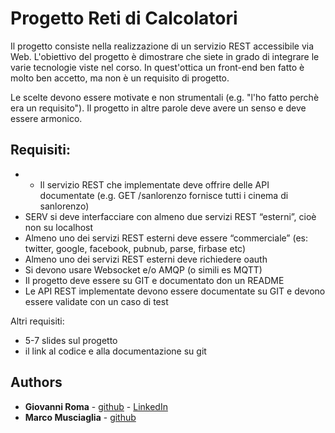 # Progetto Reti di Calcolatori
Il progetto consiste nella realizzazione di un servizio REST accessibile via Web. L'obiettivo del progetto è dimostrare che siete in grado di integrare le varie tecnologie viste nel corso. In quest'ottica un front-end ben fatto è molto ben accetto, ma non è un requisito di progetto.

Le scelte devono essere motivate e non strumentali (e.g. "l'ho fatto perchè era un requisito"). Il progetto in altre parole deve avere un senso e deve essere armonico. 

## Requisiti:

*   *   Il servizio REST che implementate deve offrire delle API documentate (e.g. GET /sanlorenzo fornisce tutti i cinema di sanlorenzo)
*   SERV si deve interfacciare con almeno due servizi REST “esterni”, cioè non su localhost
*   Almeno uno dei servizi REST esterni deve essere “commerciale” (es: twitter, google, facebook, pubnub, parse, firbase etc)
*   Almeno uno dei servizi REST esterni deve richiedere oauth
*   Si devono usare Websocket e/o AMQP (o simili es MQTT)
*   Il progetto deve essere su GIT e documentato don un README
*   Le API  REST implementate devono essere documentate su GIT e devono essere validate con un caso di test 

Altri requisiti:

*   5-7 slides sul progetto
*   il link al codice e alla documentazione su git

 
## Authors

*   **Giovanni Roma**  - [github](https://github.com/JoGist) - [LinkedIn](https://www.linkedin.com/in/giovanni-roma-a95a32127/)
*   **Marco Musciaglia**  - [github](https://github.com/loldlink)
